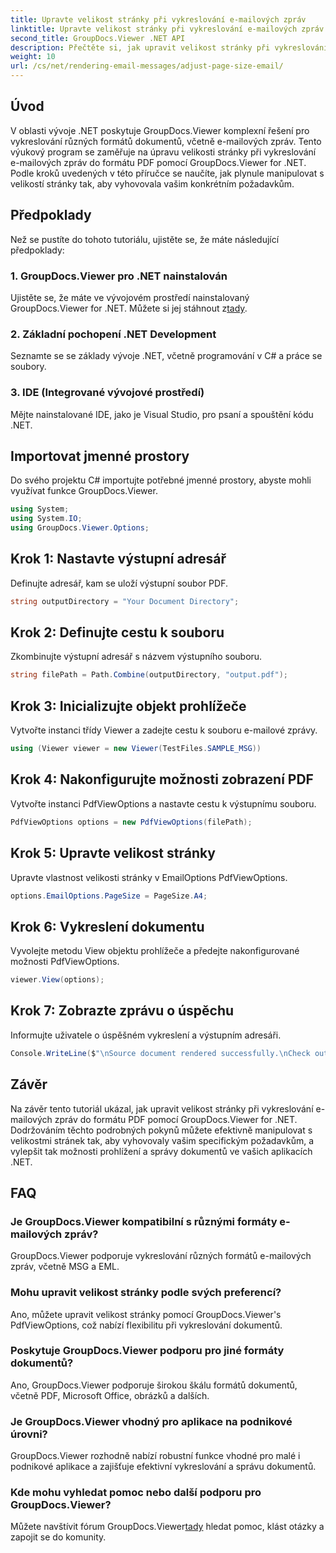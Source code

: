```yaml
---
title: Upravte velikost stránky při vykreslování e-mailových zpráv
linktitle: Upravte velikost stránky při vykreslování e-mailových zpráv
second_title: GroupDocs.Viewer .NET API
description: Přečtěte si, jak upravit velikost stránky při vykreslování e-mailových zpráv do PDF pomocí GroupDocs.Viewer for .NET. Zvyšte efektivitu prohlížení dokumentů.
weight: 10
url: /cs/net/rendering-email-messages/adjust-page-size-email/
---
```

## Úvod
V oblasti vývoje .NET poskytuje GroupDocs.Viewer komplexní řešení pro vykreslování různých formátů dokumentů, včetně e-mailových zpráv. Tento výukový program se zaměřuje na úpravu velikosti stránky při vykreslování e-mailových zpráv do formátu PDF pomocí GroupDocs.Viewer for .NET. Podle kroků uvedených v této příručce se naučíte, jak plynule manipulovat s velikostí stránky tak, aby vyhovovala vašim konkrétním požadavkům.
## Předpoklady
Než se pustíte do tohoto tutoriálu, ujistěte se, že máte následující předpoklady:
### 1. GroupDocs.Viewer pro .NET nainstalován
 Ujistěte se, že máte ve vývojovém prostředí nainstalovaný GroupDocs.Viewer for .NET. Můžete si jej stáhnout z[tady](https://releases.groupdocs.com/viewer/net/).
### 2. Základní pochopení .NET Development
Seznamte se se základy vývoje .NET, včetně programování v C# a práce se soubory.
### 3. IDE (Integrované vývojové prostředí)
Mějte nainstalované IDE, jako je Visual Studio, pro psaní a spouštění kódu .NET.

## Importovat jmenné prostory
Do svého projektu C# importujte potřebné jmenné prostory, abyste mohli využívat funkce GroupDocs.Viewer.

```csharp
using System;
using System.IO;
using GroupDocs.Viewer.Options;
```

## Krok 1: Nastavte výstupní adresář
Definujte adresář, kam se uloží výstupní soubor PDF.
```csharp
string outputDirectory = "Your Document Directory";
```
## Krok 2: Definujte cestu k souboru
Zkombinujte výstupní adresář s názvem výstupního souboru.
```csharp
string filePath = Path.Combine(outputDirectory, "output.pdf");
```
## Krok 3: Inicializujte objekt prohlížeče
Vytvořte instanci třídy Viewer a zadejte cestu k souboru e-mailové zprávy.
```csharp
using (Viewer viewer = new Viewer(TestFiles.SAMPLE_MSG))
```
## Krok 4: Nakonfigurujte možnosti zobrazení PDF
Vytvořte instanci PdfViewOptions a nastavte cestu k výstupnímu souboru.
```csharp
PdfViewOptions options = new PdfViewOptions(filePath);
```
## Krok 5: Upravte velikost stránky
Upravte vlastnost velikosti stránky v EmailOptions PdfViewOptions.
```csharp
options.EmailOptions.PageSize = PageSize.A4;
```
## Krok 6: Vykreslení dokumentu
Vyvolejte metodu View objektu prohlížeče a předejte nakonfigurované možnosti PdfViewOptions.
```csharp
viewer.View(options);
```
## Krok 7: Zobrazte zprávu o úspěchu
Informujte uživatele o úspěšném vykreslení a výstupním adresáři.
```csharp
Console.WriteLine($"\nSource document rendered successfully.\nCheck output in {outputDirectory}.");
```

## Závěr
Na závěr tento tutoriál ukázal, jak upravit velikost stránky při vykreslování e-mailových zpráv do formátu PDF pomocí GroupDocs.Viewer for .NET. Dodržováním těchto podrobných pokynů můžete efektivně manipulovat s velikostmi stránek tak, aby vyhovovaly vašim specifickým požadavkům, a vylepšit tak možnosti prohlížení a správy dokumentů ve vašich aplikacích .NET.
## FAQ
### Je GroupDocs.Viewer kompatibilní s různými formáty e-mailových zpráv?
GroupDocs.Viewer podporuje vykreslování různých formátů e-mailových zpráv, včetně MSG a EML.
### Mohu upravit velikost stránky podle svých preferencí?
Ano, můžete upravit velikost stránky pomocí GroupDocs.Viewer's PdfViewOptions, což nabízí flexibilitu při vykreslování dokumentů.
### Poskytuje GroupDocs.Viewer podporu pro jiné formáty dokumentů?
Ano, GroupDocs.Viewer podporuje širokou škálu formátů dokumentů, včetně PDF, Microsoft Office, obrázků a dalších.
### Je GroupDocs.Viewer vhodný pro aplikace na podnikové úrovni?
GroupDocs.Viewer rozhodně nabízí robustní funkce vhodné pro malé i podnikové aplikace a zajišťuje efektivní vykreslování a správu dokumentů.
### Kde mohu vyhledat pomoc nebo další podporu pro GroupDocs.Viewer?
 Můžete navštívit fórum GroupDocs.Viewer[tady](https://forum.groupdocs.com/c/viewer/9) hledat pomoc, klást otázky a zapojit se do komunity.